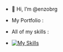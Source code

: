 - 👋 Hi, I’m @enzobrg

- My Portfolio : 

- All of my skills :
- [![My Skills](https://skillicons.dev/icons?i=bash,linux,nginx,docker,regex,php,py,js,react,html,css,sass,mysql,bootstrap,ts&perline=7)](https://skillicons.dev)


<!---
enzobrg/enzobrg is a ✨ special ✨ repository because its `README.md` (this file) appears on your GitHub profile.
You can click the Preview link to take a look at your changes.
--->
